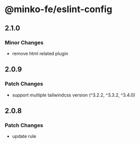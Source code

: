# @minko-fe/eslint-config

## 2.1.0

### Minor Changes

- remove html related plugin

## 2.0.9

### Patch Changes

- support multiple tailwindcss version (^3.2.2, ^3.3.2, ^3.4.0)

## 2.0.8

### Patch Changes

- update rule
